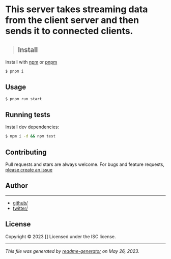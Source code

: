# This server takes streaming data from the client server and then sends it to connected clients.

> ## Install

Install with [npm](https://www.npmjs.com/) or [pnpm](https://www.pnpm.io/)

```sh
$ pnpm i
```

## Usage

```sh
$ pnpm run start
```

## Running tests

Install dev dependencies:

```sh
$ npm i -d && npm test
```

## Contributing

Pull requests and stars are always welcome. For bugs and feature requests, [please create an issue](https://github.com/prabal01pathak/streaming-server/issues)

## Author

---

- [github/](https://github.com/prabal01pathak/)
- [twitter/](http://twitter.com/prabal01pathak/)


## License

Copyright © 2023 []
Licensed under the ISC license.

---

_This file was generated by [readme-generator](https://github.com/jonschlinkert/readme-generator) on May 26, 2023._

